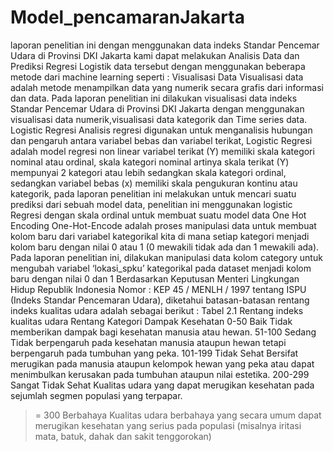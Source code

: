 # Model_pencamaranJakarta

laporan penelitian ini dengan menggunakan data indeks Standar Pencemar Udara di Provinsi DKI Jakarta kami dapat melakukan Analisis Data dan Prediksi Regresi Logistik data tersebut dengan menggunakan beberapa metode dari machine learning seperti : 
Visualisasi Data 
	Visualisasi data adalah metode menampilkan data yang numerik secara grafis dari informasi dan data. Pada laporan penelitian ini dilakukan visualisasi data indeks Standar Pencemar Udara di Provinsi DKI Jakarta dengan menggunakan visualisasi data numerik,visualisasi data kategorik  dan Time series data.
Logistic Regresi
Analisis regresi digunakan untuk menganalisis hubungan dan pengaruh antara variabel bebas dan variabel terikat, Logistic Regresi adalah model regresi non linear variabel terikat (Y) memiliki skala kategori nominal atau ordinal, skala kategori nominal artinya skala terikat (Y) mempunyai 2 kategori atau lebih sedangkan skala kategori ordinal, sedangkan variabel bebas (x) memiliki skala pengukuran kontinu atau kategorik, pada laporan penelitian ini melakukan untuk mencari suatu prediksi dari sebuah model data, penelitian ini menggunakan logistic Regresi dengan skala ordinal untuk membuat suatu model data
One Hot Encoding
One-Hot-Encode adalah proses manipulasi data untuk membuat kolom baru dari variabel kategorikal kita di mana setiap kategori menjadi kolom baru dengan nilai 0 atau 1 (0 mewakili tidak ada dan 1 mewakili ada). Pada laporan penelitian ini, dilakukan manipulasi data kolom category untuk mengubah variabel ‘lokasi_spku’ kategorikal pada dataset  menjadi kolom baru  dengan nilai 0 dan 1 
Berdasarkan Keputusan Menteri Lingkungan Hidup Republik Indonesia Nomor : KEP 45 / MENLH / 1997 tentang ISPU (Indeks Standar Pencemaran Udara), diketahui batasan-batasan rentang indeks kualitas udara adalah sebagai berikut :
Tabel 2.1 Rentang indeks kualitas udara 
Rentang
Kategori
Dampak Kesehatan
0-50
Baik
Tidak memberikan dampak bagi kesehatan manusia atau hewan.
51-100
Sedang
Tidak berpengaruh pada kesehatan manusia ataupun hewan tetapi berpengaruh pada tumbuhan yang peka.
101-199
Tidak Sehat
Bersifat merugikan pada manusia ataupun kelompok hewan yang peka atau dapat menimbulkan kerusakan pada tumbuhan ataupun nilai estetika.
200-299
Sangat Tidak Sehat
Kualitas udara yang dapat merugikan kesehatan pada sejumlah segmen populasi yang terpapar.
>= 300
Berbahaya
Kualitas udara berbahaya yang secara umum dapat merugikan kesehatan yang serius pada populasi (misalnya iritasi mata, batuk, dahak dan sakit tenggorokan)

